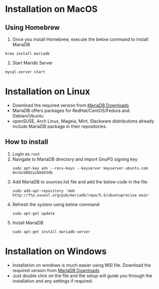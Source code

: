 # Installation on MacOS

## Using Homebrew
1. Once you install Homebrew, execute the below command to install MariaDB
```shell
brew install mariadb
```
2. Start Maridb Server
```shell
mysql.server start
```

# Installation on Linux

* Download the required version from [MariaDB Downloads](https://downloads.mariadb.org/)
* MariaDB offers packages for RedHat/CentOS/Fedora and Debian/Ubuntu
* openSUSE, Arch Linux, Mageia, Mint, Slackware distributions already include MariaDB package in their repositories.
## How to install
1. Login as `root`
2. Navigate to MariaDB directory and import GnuPG signing key
    ```shell
    sudo apt-key adv --recv-keys --keyserver keyserver.ubuntu.com 0xcbcb082a1bb943db
    ```
4. Add MariaDB to sources.list file and add the below code in the file
    ```shell
    sudo add-apt-repository 'deb http://ftp.osuosl.org/pub/mariadb/repo/5.5/ubuntuprecise main'
    ```
5. Refresh the system using below command
    ```shell
    sudo apt-get update
    ```
6. Install MariaDB
    ```shell
    sudo apt-get install mariadb-server
    ```

# Installation on Windows

* Installation on windows is much easier using MSI file. Download the required version from [MariaDB Downloads](https://downloads.mariadb.org/)
* Just double click on the file and the setup will guide you through the installation and any settings if required.